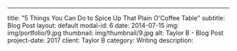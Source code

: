 ---
title: "5 Things You Can Do to Spice Up That Plain O'Coffee Table"
subtitle: Blog Post
layout: default
modal-id: 6
date: 2014-07-15
img: img/portfolio/9.jpg
thumbnail: img/thumbnail/9.jpg
alt: Taylor B - Blog Post
project-date: 2017
client: Taylor B
category: Writing
description:
